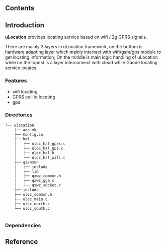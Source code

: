 ## Contents

## Introduction
**uLocation** provides locating service based on wifi / 2g GPRS signals.

There are mainly 3 layers in uLocation framework, on the bottom is hardware adapting layer which mainly interract with wifi/gsm/gps module to get locating information; On the middle is main logic handling of uLocation while on the topest is a layer interconnect with cloud while Gaode locating service locates.

### Features
- wifi locating
- GPRS cell id locating
- gps

### Directories

```sh
└── ulocation
    ├── aos.mk
    ├── Config.in
    ├── hal
    │   ├── uloc_hal_gprs.c
    │   ├── uloc_hal_gps.c
    │   ├── uloc_hal.h
    │   └── uloc_hal_wifi.c
    ├── qianxun
    │   ├── include
    │   ├── lib
    │   ├── qxwz_common.h
    |   ├── qxwz_gga.c
    │   └── qxwz_socket.c
    ├── include
    ├── uloc_common.h
    ├── uloc_main.c
    ├── uloc_north.c
    └── uloc_south.c



```

### Dependencies


## Reference

